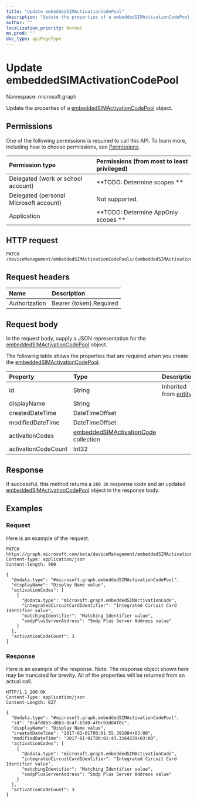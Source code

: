 ```yaml
---
title: "Update embeddedSIMActivationCodePool"
description: "Update the properties of a embeddedSIMActivationCodePool object."
author: ""
localization_priority: Normal
ms.prod: ""
doc_type: apiPageType
---
```


# Update embeddedSIMActivationCodePool

Namespace: microsoft.graph

Update the properties of a [embeddedSIMActivationCodePool](../resources/embeddedsimactivationcodepool.md) object.

## Permissions
One of the following permissions is required to call this API. To learn more, including how to choose permissions, see [Permissions](/concepts/permissions-reference.md).

|Permission type|Permissions (from most to least privileged)|
|:---|:---|
|Delegated (work or school account)|**TODO: Determine scopes **|
|Delegated (personal Microsoft account)|Not supported.|
|Application|**TODO: Determine AppOnly scopes **|

## HTTP request
<!-- {
  "blockType": "ignored"
}
-->
``` http
PATCH /deviceManagement/embeddedSIMActivationCodePools/{embeddedSIMActivationCodePoolId}
```

## Request headers
|Name|Description|
|:---|:---|
|Authorization|Bearer {token}.Required|

## Request body
In the request body, supply a JSON representation for the [embeddedSIMActivationCodePool](../resources/embeddedsimactivationcodepool.md) object.

The following table shows the properties that are required when you create the [embeddedSIMActivationCodePool](../resources/embeddedsimactivationcodepool.md).

|Property|Type|Description|
|:---|:---|:---|
|id|String| Inherited from [entity](../resources/entity.md)|
|displayName|String||
|createdDateTime|DateTimeOffset||
|modifiedDateTime|DateTimeOffset||
|activationCodes|[embeddedSIMActivationCode](../resources/embeddedsimactivationcode.md) collection||
|activationCodeCount|Int32||



## Response
If successful, this method returns a `200 OK` response code and an updated [embeddedSIMActivationCodePool](../resources/embeddedsimactivationcodepool.md) object in the response body.

## Examples

### Request
Here is an example of the request.
<!-- {
  "blockType": "request",
  "name": "update_embeddedsimactivationcodepool"
}
-->
``` http
PATCH https://graph.microsoft.com/beta/deviceManagement/embeddedSIMActivationCodePools/{embeddedSIMActivationCodePoolId}
Content-type: application/json
Content-length: 460

{
  "@odata.type": "#microsoft.graph.embeddedSIMActivationCodePool",
  "displayName": "Display Name value",
  "activationCodes": [
    {
      "@odata.type": "microsoft.graph.embeddedSIMActivationCode",
      "integratedCircuitCardIdentifier": "Integrated Circuit Card Identifier value",
      "matchingIdentifier": "Matching Identifier value",
      "smdpPlusServerAddress": "Smdp Plus Server Address value"
    }
  ],
  "activationCodeCount": 3
}
```

### Response
Here is an example of the response. Note: The response object shown here may be truncated for brevity. All of the properties will be returned from an actual call.
<!-- {
  "blockType": "response",
  "truncated": true
}
-->
``` http
HTTP/1.1 200 OK
Content-Type: application/json
Content-Length: 627

{
  "@odata.type": "#microsoft.graph.embeddedSIMActivationCodePool",
  "id": "8c4fd0b3-d0b3-8c4f-b3d0-4f8cb3d04f8c",
  "displayName": "Display Name value",
  "createdDateTime": "2017-01-01T00:01:55.391884+03:00",
  "modifiedDateTime": "2017-01-01T00:01:43.3164239+03:00",
  "activationCodes": [
    {
      "@odata.type": "microsoft.graph.embeddedSIMActivationCode",
      "integratedCircuitCardIdentifier": "Integrated Circuit Card Identifier value",
      "matchingIdentifier": "Matching Identifier value",
      "smdpPlusServerAddress": "Smdp Plus Server Address value"
    }
  ],
  "activationCodeCount": 3
}
```

